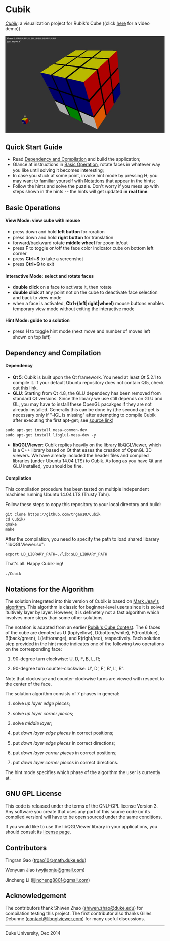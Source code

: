 Cubik
=====

[*Cubik*](https://github.com/trgao10/Cubik): a visualization project for Rubik's Cube ((click [here](https://dl.dropboxusercontent.com/u/25803260/CubikDemo.ogv) for a video demo))

![Cubik Screenshot](/images/Cubik.png)

## Quick Start Guide
+ Read [Dependency and Compilation](#CompilationGuide) and build the application;
+ Glance at instructions in [Basic Operation](#BasicOperation), rotate faces in whatever way you like until solving it becomes interesting;
+ In case you stuck at some point, invoke hint mode by pressing H; you may want to familiar yourself with [Notations](#Notations) that appear in the hints;
+ Follow the hints and solve the puzzle. Don't worry if you mess up with steps shown in the hints -- the hints will get updated **in real time**.

## <a name="BasicOperation"></a> Basic Operations

#### View Mode: view cube with mouse
+ press down and hold **left button** for roration
+ press down and hold **right button** for translation
+ forward/backward rotate **middle wheel** for zoom in/out
+ press **F** to toggle on/off the face color indicator cube on bottom left corner
+ press **Ctrl+S** to take a screenshot
+ press **Ctrl+Q** to exit

#### Interactive Mode: select and rotate faces
+ **double click** on a face to activate it, then rotate
+ **double click** at any point not on the cube to deactivate face selection and back to view mode
+ when a face is activated, **Ctrl+(left|right|wheel)** mouse buttons enables temporary view mode without exiting the interactive mode

#### Hint Mode: guide to a solution
+ press **H** to toggle hint mode (next move and number of moves left shown on top left)

## <a name="CompilationGuide"></a> Dependency and Compilation

#### Dependency
+ **Qt 5**: Cubik is built upon the Qt framework. You need at least Qt 5.2.1 to compile it. If your default Ubuntu repository does not contain Qt5, check out this [link](http://askubuntu.com/questions/279421/how-can-i-install-qt-5-x-on-12-04-lts).
+ **GLU**: Starting from Qt 4.8, the GLU dependecy has been removed from standard Qt versions. Since the library we use still depends on GLU and GL, you may have to install these OpenGL pacakges if they are not already installed. Generally this can be done by (the second apt-get is necessary only if "-lGL is missing" after attempting to compile Cubik after executing the first apt-get; see [source link](http://qt-project.org/forums/viewthread/23855/#110514))
```
sudo apt-get install mesa-common-dev
sudo apt-get install libglu1-mesa-dev -y
```
+ **libQGLViewer**: Cubik replies heavily on the library [libQGLViewer](http://www.libqglviewer.com/), which is a C++ library based on Qt that eases the creation of OpenGL 3D viewers. We have already included the header files and compiled libraries (under Ubuntu 14.04 LTS) to Cubik. As long as you have Qt and GLU installed, you should be fine.

#### Compilation
This compilation procedure has been tested on multiple independent machines running Ubuntu 14.04 LTS (Trusty Tahr).

Follow these steps to copy this repository to your local directory and build:
```
git clone https://github.com/trgao10/Cubik
cd Cubik/
qmake
make
```
After the compilation, you need to specify the path to load shared libarary "libQGLViewer.so":
```
export LD_LIBRARY_PATH=./lib:$LD_LIBRARY_PATH
```
That's all. Happy Cubik-ing!
```
./Cubik
```

## <a name="Notations"></a> Notations for the Algorithm

The solution integrated into this version of Cubik is based on [Mark Jeay's algorithm](http://www.jeays.net/rubiks.htm). This algorithm is classic for beginner-level users since it is solved ituitively layer by layer. However, it is definetely not a fast algorithm which involves more steps than some other solutions.

The notation is adapted from an earlier [Rubik's Cube Contest](http://tomas.rokicki.com/cubecontest/). The 6 faces of the cube are denoted as U (top/yellow), D(bottom/white), F(front/blue), B(back/green), L(left/orange), and R(right/red), respectively. Each solution step provided in the hint mode indicates one of the following two operations on the corresponding face:

1. 90-degree turn clockwise: U, D, F, B, L, R;

2. 90-degree turn counter-clockwise: U', D', F', B', L', R'.

Note that clockwise and counter-clockwise turns are viewed with respect to the center of the face.

The solution algorithm consists of 7 phases in general:

1. solve *up layer edge pieces*;

2. solve *up layer corner pieces*;

3. solve *middle layer*;

4. put *down layer edge pieces* in correct positions;

5. put *down layer edge pieces* in correct directions;

6. put *down layer corner pieces* in correct positions;

7. put *down layer corner pieces* in correct directions.

The hint mode specifies which phase of the algorithm the user is currently at.

## GNU GPL License
This code is released under the terms of the GNU-GPL license Version 3. Any software you create that uses any part of this source code (or its compiled version) will have to be open sourced under the same conditions.

If you would like to use the libQGLViewer library in your applications, you should consult its [license page](http://www.libqglviewer.com/download.html).

## Contributors

Tingran Gao (<trgao10@math.duke.edu>)

Wenyuan Jiao (<wyjiaonju@gmail.com>)

Jincheng Li (<lijincheng8801@gmail.com>)

## Acknowledgement

The contributors thank Shiwen Zhao (<shiwen.zhao@duke.edu>) for compilation testing this project. The first contributor also thanks Gilles Debunne (<contact@libqglviewer.com>) for many useful discussions.

---------------------------------
Duke University, Dec 2014
